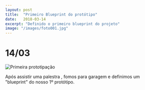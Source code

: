 ```yaml
---
layout: post
title:  "Primeiro Blueprint do protótipo"
date:   2018-03-14
excerpt: "Definido o primeiro blueprint do projeto"
image: "/images/foto001.jpg"
---
```

# 14/03

![Primeira prototipação](https://abduzidos.github.io/somnarural/images/foto001.jpg)

Após assistir uma palestra , fomos para garagem e definimos um "blueprint" do nosso 1º protótipo.


